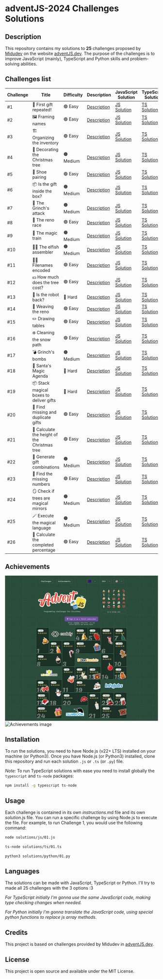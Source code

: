 # adventJS-2024 Challenges Solutions

## Description

This repository contains my solutions to **25** challenges proposed by [Midudev](https://x.com/midudev) on the website [adventJS.dev](https://adventjs.dev). The purpose of the challenges is to improve JavaScript (mainly), TypeScript and Python skills and problem-solving abilities.

## Challenges list

| Challenge | Title                                         | Difficulty | Description                     | JavaScript Solution               | TypeScript Solution               | Python Solution                       |
| --------- | --------------------------------------------- | ---------- | ------------------------------- | --------------------------------- | --------------------------------- | ------------------------------------- |
| #1        | 🎁 First gift repeated!                       | 🟢 Easy    | [Description](challenges/01.md) | [JS Solution](solutions/js/01.js) | [TS Solution](solutions/ts/01.ts) | [Py Solution](solutions/python/01.py) |
| #2        | 🖼️ Framing names                              | 🟢 Easy    | [Description](challenges/02.md) | [JS Solution](solutions/js/02.js) | [TS Solution](solutions/ts/02.ts) | [Py Solution](solutions/python/02.py) |
| #3        | 🏗️ Organizing the inventory                   | 🟢 Easy    | [Description](challenges/03.md) | [JS Solution](solutions/js/03.js) | [TS Solution](solutions/ts/03.ts) | [Py Solution](solutions/python/03.py) |
| #4        | 🎄 Decorating the Christmas tree              | 🟠 Medium  | [Description](challenges/04.md) | [JS Solution](solutions/js/04.js) | [TS Solution](solutions/ts/04.ts) | [Py Solution](solutions/python/04.py) |
| #5        | 👞 Shoe pairing                               | 🟢 Easy    | [Description](challenges/05.md) | [JS Solution](solutions/js/05.js) | [TS Solution](solutions/ts/05.ts) | [Py Solution](solutions/python/05.py) |
| #6        | 📦 Is the gift inside the box?                | 🟠 Medium  | [Description](challenges/06.md) | [JS Solution](solutions/js/06.js) | [TS Solution](solutions/ts/06.ts) | [Py Solution](solutions/python/06.py) |
| #7        | 👹 The Grinch's attack                        | 🟠 Medium  | [Description](challenges/07.md) | [JS Solution](solutions/js/07.js) | [TS Solution](solutions/ts/07.ts) | [Py Solution](solutions/python/07.py) |
| #8        | 🦌 The reno race                              | 🟢 Easy    | [Description](challenges/08.md) | [JS Solution](solutions/js/08.js) | [TS Solution](solutions/ts/08.ts) | [Py Solution](solutions/python/08.py) |
| #9        | 🚂 The magic train                            | 🟠 Medium  | [Description](challenges/09.md) | [JS Solution](solutions/js/09.js) | [TS Solution](solutions/ts/09.ts) | [Py Solution](solutions/python/09.py) |
| #10       | 👩‍💻 The elfish assembler                       | 🟠 Medium  | [Description](challenges/10.md) | [JS Solution](solutions/js/10.js) | [TS Solution](solutions/ts/10.ts) | [Py Solution](solutions/python/10.py) |
| #11       | 🏴‍☠️ Filenames encoded                          | 🟢 Easy    | [Description](challenges/11.md) | [JS Solution](solutions/js/11.js) | [TS Solution](solutions/ts/11.ts) | [Py Solution](solutions/python/11.py) |
| #12       | 💵 How much does the tree cost?               | 🟢 Easy    | [Description](challenges/12.md) | [JS Solution](solutions/js/12.js) | [TS Solution](solutions/ts/12.ts) | [Py Solution](solutions/python/12.py) |
| #13       | 🤖 Is the robot back?                         | 🔴 Hard    | [Description](challenges/13.md) | [JS Solution](solutions/js/13.js) | [TS Solution](solutions/ts/13.ts) | [Py Solution](solutions/python/13.py) |
| #14       | 🦌 Weaving the reno                           | 🟢 Easy    | [Description](challenges/14.md) | [JS Solution](solutions/js/14.js) | [TS Solution](solutions/ts/14.ts) | [Py Solution](solutions/python/14.py) |
| #15       | ✏️ Drawing tables                             | 🟢 Easy    | [Description](challenges/15.md) | [JS Solution](solutions/js/15.js) | [TS Solution](solutions/ts/15.ts) | [Py Solution](solutions/python/15.py) |
| #16       | ❄️ Cleaning the snow path                     | 🟢 Easy    | [Description](challenges/16.md) | [JS Solution](solutions/js/16.js) | [TS Solution](solutions/ts/16.ts) | [Py Solution](solutions/python/16.py) |
| #17       | 💣 Grinch's bombs                             | 🟠 Medium  | [Description](challenges/17.md) | [JS Solution](solutions/js/17.js) | [TS Solution](solutions/ts/17.ts) | [Py Solution](solutions/python/17.py) |
| #18       | 📇 Santa's Magic Agenda                       | 🔴 Hard    | [Description](challenges/18.md) | [JS Solution](solutions/js/18.js) | [TS Solution](solutions/ts/18.ts) | [Py Solution](solutions/python/18.py) |
| #19       | 📦 Stack magical boxes to deliver gifts       | 🔴 Hard    | [Description](challenges/19.md) | [JS Solution](solutions/js/19.js) | [TS Solution](solutions/ts/19.ts) | [Py Solution](solutions/python/19.py) |
| #20       | 🎁 Find missing and duplicate gifts           | 🟢 Easy    | [Description](challenges/20.md) | [JS Solution](solutions/js/20.js) | [TS Solution](solutions/ts/20.ts) | [Py Solution](solutions/python/20.py) |
| #21       | 🎄 Calculate the height of the Christmas tree | 🟢 Easy    | [Description](challenges/21.md) | [JS Solution](solutions/js/21.js) | [TS Solution](solutions/ts/21.ts) | [Py Solution](solutions/python/21.py) |
| #22       | 🎁 Generate gift combinations                 | 🟠 Medium  | [Description](challenges/22.md) | [JS Solution](solutions/js/22.js) | [TS Solution](solutions/ts/22.ts) | [Py Solution](solutions/python/22.py) |
| #23       | 🔢 Find the missing numbers                   | 🟢 Easy    | [Description](challenges/23.md) | [JS Solution](solutions/js/23.js) | [TS Solution](solutions/ts/23.ts) | [Py Solution](solutions/python/23.py) |
| #24       | 🪞 Check if trees are magical mirrors         | 🟠 Medium  | [Description](challenges/24.md) | [JS Solution](solutions/js/24.js) | [TS Solution](solutions/ts/24.ts) | [Py Solution](solutions/python/24.py) |
| #25       | 🪄 Execute the magical language               | 🟠 Medium  | [Description](challenges/25.md) | [JS Solution](solutions/js/25.js) | [TS Solution](solutions/ts/25.ts) | [Py Solution](solutions/python/25.py) |
| #26       | 🎯 Calculate the completed percentage         | 🟢 Easy    | [Description](challenges/26.md) | [JS Solution](solutions/js/26.js) | [TS Solution](solutions/ts/26.ts) | [Py Solution](solutions/python/26.py) |

## Achievements

![Scores image](./scores.png)
![Achievements image](./achievements.png)

## Installation

To run the solutions, you need to have Node.js (v22+ LTS) installed on your machine (or Python3). Once you have Node.js (or Python3) installed, clone this repository and run each solution `.js` or `.ts` (or `.py`) file.

_Note:_ To run TypeScript solutions with ease you need to install globally the `typescript` and `ts-node` packages:

```bash
npm install -g typescript ts-node
```

## Usage

Each challenge is contained in its own _instructions_.md file and its own _solution_.js file. You can run a specific challenge by using Node.js to execute the file. For example, to run Challenge 1, you would use the following command:

```bash
node solutions/js/01.js
```

```bash
ts-node solutions/ts/01.ts
```

```bash
python3 solutions/python/01.py
```

## Languages

The solutions can be made with JavaScript, TypeScript or Python. I'll try to made all 25 challenges with the 3 options :3

_For TypeScript initially I'm gonna use the same JavaScript code, making type checking changes when needed._

_For Python initially I'm gonna translate the JavaScript code, using special python functions to replace js array methods._

## Credits

This project is based on challenges provided by Midudev in [adventJS.dev](https://adventjs.dev).

## License

This project is open source and available under the MIT License.
